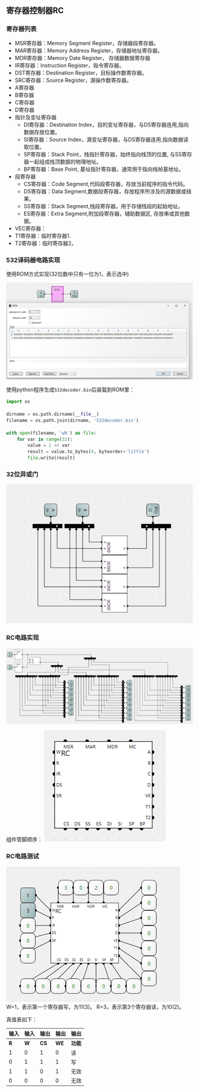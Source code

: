 ## 寄存器控制器RC

### 寄存器列表

- MSR寄存器：Memory Segment Register，存储器段寄存器。
- MAR寄存器：Memory Address Register，存储器地址寄存器。
- MDR寄存器：Memory Date Register， 存储器数据寄存器
- IR寄存器：Instruction Register，指令寄存器。
- DST寄存器：Destination Register，目标操作数寄存器。
- SRC寄存器：Source Register，源操作数寄存器。
- A寄存器
- B寄存器
- C寄存器
- D寄存器
- 指针及变址寄存器
  - DI寄存器：Destination Index，目的变址寄存器，与DS寄存器连用,指向数据存放位置。
  - SI寄存器：Source Index，源变址寄存器，与DS寄存器连用,指向数据读取位置。
  - SP寄存器：Stack Point，栈指针寄存器，始终指向栈顶的位置, 与SS寄存器一起组成栈顶数据的物理地址。
  - BP寄存器：Base Point, 基址指针寄存器，通常用于指向栈帧基地址。
- 段寄存器
  - CS寄存器：Code Segment,代码段寄存器，存放当前程序的指令代码。
  - DS寄存器：Data Segment,数据段寄存器，存放程序所涉及的源数据或结果。
  - SS寄存器：Stack Segment,栈段寄存器，用于存储栈段的起始地址。
  - ES寄存器：Extra Segment,附加段寄存器，辅助数据区, 存放串或其他数据。
- VEC寄存器：
- T1寄存器：临时寄存器1.
- T2寄存器：临时寄存器2。

### 532译码器电路实现

使用ROM方式实现(32位数中只有一位为1，表示选中)

![532译码器](img/cu/5-32Decoder.png)

使用python程序生成`532decoder.bin`后装载到ROM里：

```python
import os

dirname = os.path.dirname(__file__)
filename = os.path.join(dirname, '532decoder.bin')

with open(filename, 'wb') as file:
    for var in range(32):
        value = 1 << var
        result = value.to_bytes(4, byteorder='little')
        file.write(result)
```

### 32位异或门

![32位异或门](img/cu/32XOR.png)

### RC电路实现

![RC电路实现](img/cu/rc.png)

组件管脚顺序：
![RC电路实现](img/cu/rc_pin_order.png)

### RC电路测试

![RC电路测试](img/test/RC_test.png)
W=1，表示第一个寄存器写，为11(3)。 R=3，表示第3个寄存器读，为10(2)。

真值表如下：

|输入|输入|输出|输出|输出|
|-|-|-|-|-|
|**R**|**W**|**CS**|**WE**|**功能**|
|1|0|1|0|读|
|0|1|1|1|写|
|1|1|0|1|无效|
|0|0|0|0|无效|